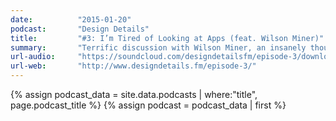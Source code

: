 ```yaml
---
date:          "2015-01-20"
podcast:       "Design Details"
title:         "#3: I’m Tired of Looking at Apps (feat. Wilson Miner)"
summary:       "Terrific discussion with Wilson Miner, an insanely thoughtful and talented designer well-known for his work at Apple, Rdio and Facebook. Topics include game design, Wilson's favorite products, and fusing your projects with passion."
url-audio:     "https://soundcloud.com/designdetailsfm/episode-3/download"
url-web:       "http://www.designdetails.fm/episode-3/"
---
```


{% assign podcast_data = site.data.podcasts | where:"title", page.podcast_title %}
{% assign podcast = podcast_data | first %}
